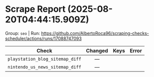 # Scrape Report (2025-08-20T04:44:15.909Z)

Group: `seo`  |  Run: https://github.com/AlbertoRoca96/scraping-checks-scheduler/actions/runs/17088747093

| Check | Changed | Keys | Error |
|---|:---:|:--|:--|
| `playstation_blog_sitemap_diff` | — |  |  |
| `nintendo_us_news_sitemap_diff` | — |  |  |
